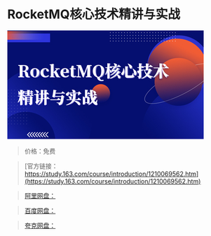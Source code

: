 # RocketMQ核心技术精讲与实战

![img](../../../assets/study163/free/0717c9ef9d0f48fca6892b202adfd091.jpg)

> 价格：免费

> [官方链接：https://study.163.com/course/introduction/1210069562.htm](https://study.163.com/course/introduction/1210069562.htm)

> [阿里网盘：]()

> [百度网盘：]()

> [夸克网盘：]()
